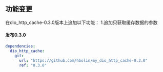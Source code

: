 ## 功能变更

在dio_http_cache-0.3.0版本上追加以下功能：
1.追加只获取缓存数据的参数

#### 发布0.3.0

```yaml
dependencies:
  dio_http_cache:
    git:
      url: "https://github.com/hbolin/my_dio_http_cache-0.3.0"
      ref: "0.3.0"
```